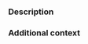 ### Description
<!-- Please explain what this PR is solving -->

<!-- Please close the issue (Closes #<issue number>) -->

### Additional context
<!-- Please specify the point to focus during code review -->

